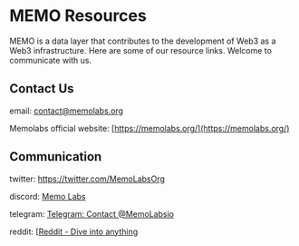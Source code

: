 # MEMO Resources

MEMO is a data layer that contributes to the development of Web3 as a Web3 infrastructure. Here are some of our resource links. Welcome to communicate with us.

## Contact Us

email: [contact@memolabs.org](contact@memolabs.org)

Memolabs official website: [https://memolabs.org/](https://memolabs.org/)

## Communication

twitter: https://twitter.com/MemoLabsOrg

discord: [Memo Labs](https://discord.com/invite/YG4Ydv2E7X)

telegram: [Telegram: Contact @MemoLabsio](https://t.me/MemoLabsio)

reddit: [[Reddit - Dive into anything](https://www.reddit.com/user/memolabs/)